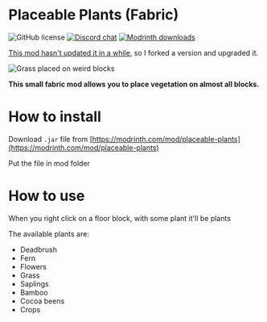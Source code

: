 # Placeable Plants (Fabric)
<p><img src="https://img.shields.io/github/license/wenwen357951/placeable.svg?style=for-the-badge" alt="GitHub license" />
<a href="https://discord.gg/yeemo" target="_blank" rel="noopener noreferrer"><img src="https://img.shields.io/discord/1141595063567273995?style=for-the-badge" alt="Discord chat" /></a>
<a href="https://modrinth.com/mod/placeable-plants"><img src="https://img.shields.io/modrinth/dt/placeable-plants?style=for-the-badge" alt="Modrinth downloads" /></a></p>

[This mod hasn't updated it in a while](https://github.com/BisUmTo/placeable), so I forked a version and upgraded it.

![Grass placed on weird blocks](https://cdn.modrinth.com/data/o3wjLmDn/images/3eb7e86e4f0d0077abef1214e6b7cda8a49fe1d7.png)

**This small fabric mod allows you to place vegetation on almost all blocks.**

# How to install

Download `.jar` file from [https://modrinth.com/mod/placeable-plants](https://modrinth.com/mod/placeable-plants)

Put the file in mod folder

# How to use

When you right click on a floor block, with some plant it'll be plants

The available plants are:
- Deadbrush
- Fern
- Flowers
- Grass
- Saplings
- Bamboo
- Cocoa beens
- Crops
